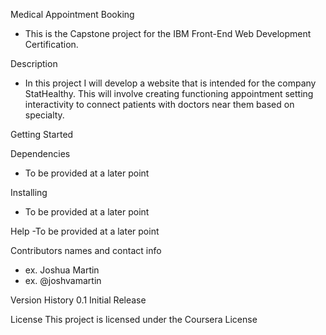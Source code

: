 Medical Appointment Booking
- This is the Capstone project for the IBM Front-End Web Development Certification.

Description
- In this project I will develop a website that is intended for the company StatHealthy. 
This will involve creating functioning appointment setting interactivity to connect patients with doctors near them
based on specialty.

Getting Started

Dependencies
- To be provided at a later point

Installing
- To be provided at a later point

Help
-To be provided at a later point

Contributors names and contact info
- ex. Joshua Martin
- ex. @joshvamartin

Version History
0.1
Initial Release

License
This project is licensed under the Coursera License
